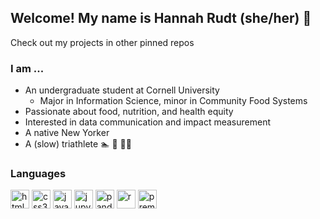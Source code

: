 ## Welcome! My name is Hannah Rudt (she/her) 👋
<p> Check out my projects in other pinned repos <p>

### I am ...
- An undergraduate student at Cornell University
    -   Major in Information Science, minor in Community Food Systems
- Passionate about food, nutrition, and health equity
- Interested in data communication and impact measurement
- A native New Yorker
- A (slow) triathlete 🏊 🚴 🏃‍♀️

### Languages
<img src="https://cdn.jsdelivr.net/gh/devicons/devicon/icons/html5/html5-original-wordmark.svg" width=30 height=30 alt="html5"/>
<img src="https://cdn.jsdelivr.net/gh/devicons/devicon/icons/css3/css3-original-wordmark.svg" width=30 height=30 alt="css3"/>
<img src="https://cdn.jsdelivr.net/gh/devicons/devicon/icons/javascript/javascript-original.svg" width=30 height=30 alt="javascript"/>
<img src="https://cdn.jsdelivr.net/gh/devicons/devicon/icons/jupyter/jupyter-original.svg" width=30 height=30 alt="jupyter"/>
<img src="https://cdn.jsdelivr.net/gh/devicons/devicon/icons/pandas/pandas-original-wordmark.svg" width=30 height=30 alt="pandas"/>
<img src="https://cdn.jsdelivr.net/gh/devicons/devicon/icons/r/r-original.svg" width=30 height=30 alt="r"/>
<img src="https://cdn.jsdelivr.net/gh/devicons/devicon/icons/premierepro/premierepro-plain.svg" width=30 height=30 alt="premiere"/>

<!-- All icons from https://devicon.dev/ -->






<!--
**hgr26/hgr26** is a ✨ _special_ ✨ repository because its `README.md` (this file) appears on your GitHub profile.

Here are some ideas to get you started:

- 🔭 I’m currently working on ...
- 🌱 I’m currently learning ...
- 👯 I’m looking to collaborate on ...
- 🤔 I’m looking for help with ...
- 💬 Ask me about ...
- 📫 How to reach me: ...
- 😄 Pronouns: ...
- ⚡ Fun fact: ...
-->